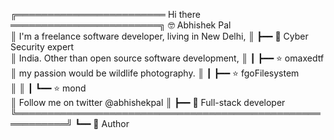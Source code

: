 ╔════════════════════════ Hi there ════════════════════════╗ 🤓 Abhishek Pal           
║ I'm a freelance software developer, living in New Delhi, ║ ┣━━ 🐍 Cyber Security expert       
║   India. Other than open source software development,    ║ ┃   ┣━━ ⭐ omaxedtf            
║       my passion would be wildlife photography.          ║ ┃   ┣━━ ⭐ fgoFilesystem    
║                                                          ║ ┃   ┗━━ ⭐ mond          
║           Follow me on twitter @abhishekpal              ║ ┣━━ 🔧 Full-stack developer
╚══════════════════════════════════════════════════════════╝ ┗━━ 📘 Author 
